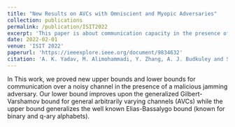 ```yaml
---
title: "New Results on AVCs with Omniscient and Myopic Adversaries"
collection: publications
permalink: /publication/ISIT2022
excerpt: 'This paper is about communication capacity in the presence of a malicious jamming adversary.'
date: 2022-02-01
venue: 'ISIT 2022'
paperurl: 'https://ieeexplore.ieee.org/document/9834632'
citation: 'A. K. Yadav, M. Alimohammadi, Y. Zhang, A. J. Budkuley and S. Jaggi, "New Results on AVCs with Omniscient and Myopic Adversaries," 2022 IEEE International Symposium on Information Theory (ISIT), 2022.'
---
```

In This work, we proved new upper bounds and lower bounds for communication over a noisy channel in the presence of a malicious jamming adversary. Our lower bound improves upon the generalized Gilbert-Varshamov bound for general arbitrarily varying channels (AVCs) while the upper bound generalizes the well known Elias-Bassalygo bound (known for binary and q-ary alphabets).